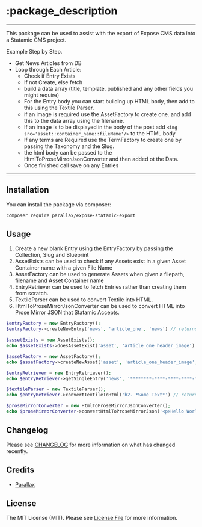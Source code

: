 # :package_description

---
This package can be used to assist with the export of Expose CMS data into a Statamic CMS project.

Example Step by Step.
- Get News Articles from DB
- Loop through Each Article:
    - Check if Entry Exists
    - If not Create, else fetch
    - build a data array (title, template, published and any other fields you might require)
    - For the Entry body you can start building up HTML body, then add to this using the Textile Parser.
    - if an image is required use the AssetFactory to create one. and add this to the data array using the filename.
    - If an image is to be displayed in the body of the post add `<img src='asset::container_name::fileName'/>` to the HTML body
    - If any terms are Required use the TermFactory to create one by passing the Taxonomy and the Slug.
    - the html body can be passed to the HtmlToProseMirrorJsonConverter and then added ot the Data.
    - Once finished call save on any Entries
---


## Installation

You can install the package via composer:

```bash
composer require parallax/expose-statamic-export
```

## Usage

1. Create a new blank Entry using the EntryFactory by passing the Collection, Slug and Blueprint
2. AssetExists can be used to check if any Assets exist in a given Asset Container name with a given File Name
3. AssetFactory can be used to generate Assets when given a filepath, filename and Asset Container name
4. EntryRetriever can be used to fetch Entries rather than creating them from scratch.
5. TextileParser can be used to convert Textile into HTML.
6. HtmlToProseMirrorJsonConverter can be used to convert HTML into Prose Mirror JSON that Statamic Accepts.

```php
$entryFactory = new EntryFactory();
$entryFactory->createNewEntry('news', 'article_one', 'news') // returns entry;
```

```php
$assetExists = new AssetExists();
echo $assetExists->doesAssetExist('asset', 'article_one_header_image') //bool;
```

```php
$assetFactory = new AssetFactory();
echo $assetFactory->createNewAsset('asset', 'article_one_header_image', self::IMAGE_PATH  . '/' . $fileName) // returns saved Asset;
```

```php
$entryRetriever = new EntryRetriever();
echo $entryRetriever->getSingleEntry('news', '********-****-****-****-********') // returns Entry if exists, Throws DoesNotExistException if no entry found;
```

```php
$textileParser = new TextileParser();
echo $entryRetriever->convertTextileToHtml('h2. *Some Text*') // returns string HTML;
```

```php
$proseMirrorConverter = new HtmlToProseMirrorJsonConverter();
echo $proseMirrorConverter->convertHtmlToProseMirrorJson('<p>Hello World</p>') // returns array of data that can be added to entry;
```

## Changelog

Please see [CHANGELOG](CHANGELOG.md) for more information on what has changed recently.

## Credits

- [Parallax](https://github.com/parallax)

## License

The MIT License (MIT). Please see [License File](LICENSE.md) for more information.
